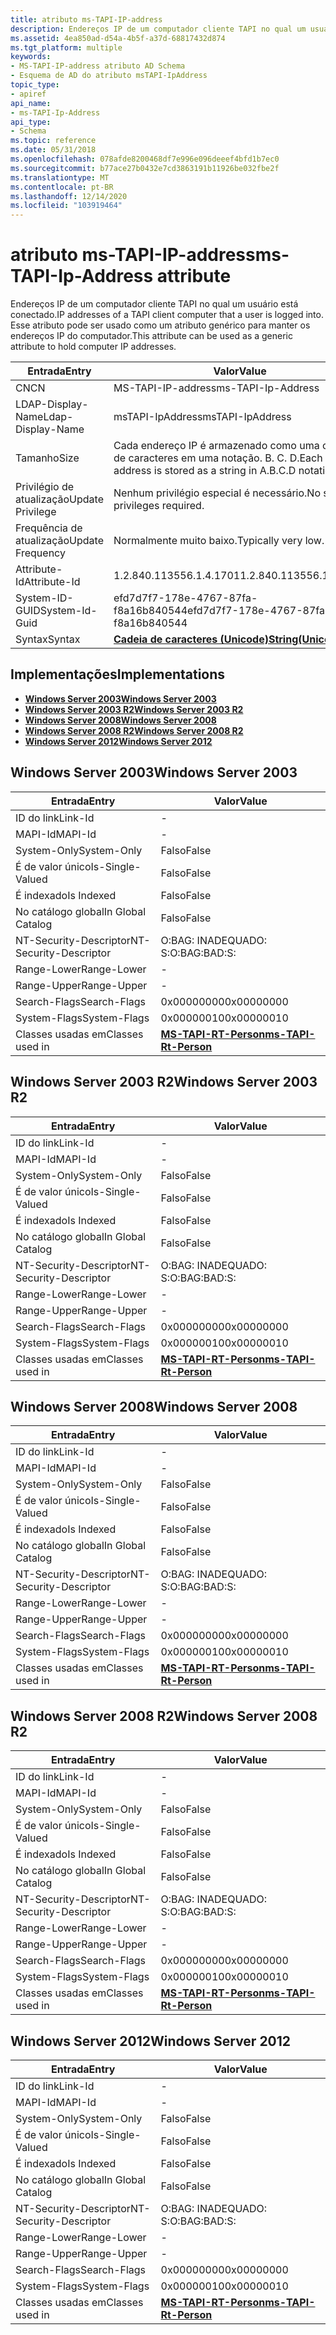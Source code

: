 ```yaml
---
title: atributo ms-TAPI-IP-address
description: Endereços IP de um computador cliente TAPI no qual um usuário está conectado. Esse atributo pode ser usado como um atributo genérico para manter os endereços IP do computador.
ms.assetid: 4ea850ad-d54a-4b5f-a37d-68817432d874
ms.tgt_platform: multiple
keywords:
- MS-TAPI-IP-address atributo AD Schema
- Esquema de AD do atributo msTAPI-IpAddress
topic_type:
- apiref
api_name:
- ms-TAPI-Ip-Address
api_type:
- Schema
ms.topic: reference
ms.date: 05/31/2018
ms.openlocfilehash: 078afde8200468df7e996e096deeef4bfd1b7ec0
ms.sourcegitcommit: b77ace27b0432e7cd3863191b11926be032fbe2f
ms.translationtype: MT
ms.contentlocale: pt-BR
ms.lasthandoff: 12/14/2020
ms.locfileid: "103919464"
---
```

# <a name="ms-tapi-ip-address-attribute"></a><span data-ttu-id="b7549-106">atributo ms-TAPI-IP-address</span><span class="sxs-lookup"><span data-stu-id="b7549-106">ms-TAPI-Ip-Address attribute</span></span>

<span data-ttu-id="b7549-107">Endereços IP de um computador cliente TAPI no qual um usuário está conectado.</span><span class="sxs-lookup"><span data-stu-id="b7549-107">IP addresses of a TAPI client computer that a user is logged into.</span></span> <span data-ttu-id="b7549-108">Esse atributo pode ser usado como um atributo genérico para manter os endereços IP do computador.</span><span class="sxs-lookup"><span data-stu-id="b7549-108">This attribute can be used as a generic attribute to hold computer IP addresses.</span></span>



| <span data-ttu-id="b7549-109">Entrada</span><span class="sxs-lookup"><span data-stu-id="b7549-109">Entry</span></span> | <span data-ttu-id="b7549-110">Valor</span><span class="sxs-lookup"><span data-stu-id="b7549-110">Value</span></span> |
|-------------------|------------------------------------------------------------|
| <span data-ttu-id="b7549-111">CN</span><span class="sxs-lookup"><span data-stu-id="b7549-111">CN</span></span>                | <span data-ttu-id="b7549-112">MS-TAPI-IP-address</span><span class="sxs-lookup"><span data-stu-id="b7549-112">ms-TAPI-Ip-Address</span></span>                                         |
| <span data-ttu-id="b7549-113">LDAP-Display-Name</span><span class="sxs-lookup"><span data-stu-id="b7549-113">Ldap-Display-Name</span></span> | <span data-ttu-id="b7549-114">msTAPI-IpAddress</span><span class="sxs-lookup"><span data-stu-id="b7549-114">msTAPI-IpAddress</span></span>                                           |
| <span data-ttu-id="b7549-115">Tamanho</span><span class="sxs-lookup"><span data-stu-id="b7549-115">Size</span></span>              | <span data-ttu-id="b7549-116">Cada endereço IP é armazenado como uma cadeia de caracteres em uma notação. B. C. D.</span><span class="sxs-lookup"><span data-stu-id="b7549-116">Each IP address is stored as a string in A.B.C.D notation.</span></span> |
| <span data-ttu-id="b7549-117">Privilégio de atualização</span><span class="sxs-lookup"><span data-stu-id="b7549-117">Update Privilege</span></span>  | <span data-ttu-id="b7549-118">Nenhum privilégio especial é necessário.</span><span class="sxs-lookup"><span data-stu-id="b7549-118">No special privileges required.</span></span>                            |
| <span data-ttu-id="b7549-119">Frequência de atualização</span><span class="sxs-lookup"><span data-stu-id="b7549-119">Update Frequency</span></span>  | <span data-ttu-id="b7549-120">Normalmente muito baixo.</span><span class="sxs-lookup"><span data-stu-id="b7549-120">Typically very low.</span></span>                                        |
| <span data-ttu-id="b7549-121">Attribute-Id</span><span class="sxs-lookup"><span data-stu-id="b7549-121">Attribute-Id</span></span>      | <span data-ttu-id="b7549-122">1.2.840.113556.1.4.1701</span><span class="sxs-lookup"><span data-stu-id="b7549-122">1.2.840.113556.1.4.1701</span></span>                                    |
| <span data-ttu-id="b7549-123">System-ID-GUID</span><span class="sxs-lookup"><span data-stu-id="b7549-123">System-Id-Guid</span></span>    | <span data-ttu-id="b7549-124">efd7d7f7-178e-4767-87fa-f8a16b840544</span><span class="sxs-lookup"><span data-stu-id="b7549-124">efd7d7f7-178e-4767-87fa-f8a16b840544</span></span>                       |
| <span data-ttu-id="b7549-125">Syntax</span><span class="sxs-lookup"><span data-stu-id="b7549-125">Syntax</span></span>            | [<span data-ttu-id="b7549-126">**Cadeia de caracteres (Unicode)**</span><span class="sxs-lookup"><span data-stu-id="b7549-126">**String(Unicode)**</span></span>](s-string-unicode.md)                |



## <a name="implementations"></a><span data-ttu-id="b7549-127">Implementações</span><span class="sxs-lookup"><span data-stu-id="b7549-127">Implementations</span></span>

-   [<span data-ttu-id="b7549-128">**Windows Server 2003**</span><span class="sxs-lookup"><span data-stu-id="b7549-128">**Windows Server 2003**</span></span>](#windows-server-2003)
-   [<span data-ttu-id="b7549-129">**Windows Server 2003 R2**</span><span class="sxs-lookup"><span data-stu-id="b7549-129">**Windows Server 2003 R2**</span></span>](#windows-server-2003-r2)
-   [<span data-ttu-id="b7549-130">**Windows Server 2008**</span><span class="sxs-lookup"><span data-stu-id="b7549-130">**Windows Server 2008**</span></span>](#windows-server-2008)
-   [<span data-ttu-id="b7549-131">**Windows Server 2008 R2**</span><span class="sxs-lookup"><span data-stu-id="b7549-131">**Windows Server 2008 R2**</span></span>](#windows-server-2008-r2)
-   [<span data-ttu-id="b7549-132">**Windows Server 2012**</span><span class="sxs-lookup"><span data-stu-id="b7549-132">**Windows Server 2012**</span></span>](#windows-server-2012)

## <a name="windows-server-2003"></a><span data-ttu-id="b7549-133">Windows Server 2003</span><span class="sxs-lookup"><span data-stu-id="b7549-133">Windows Server 2003</span></span>



| <span data-ttu-id="b7549-134">Entrada</span><span class="sxs-lookup"><span data-stu-id="b7549-134">Entry</span></span> | <span data-ttu-id="b7549-135">Valor</span><span class="sxs-lookup"><span data-stu-id="b7549-135">Value</span></span> |
|------------------------|-----------------------------------------------------------|
| <span data-ttu-id="b7549-136">ID do link</span><span class="sxs-lookup"><span data-stu-id="b7549-136">Link-Id</span></span>                | \-                                                        |
| <span data-ttu-id="b7549-137">MAPI-Id</span><span class="sxs-lookup"><span data-stu-id="b7549-137">MAPI-Id</span></span>                | \-                                                        |
| <span data-ttu-id="b7549-138">System-Only</span><span class="sxs-lookup"><span data-stu-id="b7549-138">System-Only</span></span>            | <span data-ttu-id="b7549-139">Falso</span><span class="sxs-lookup"><span data-stu-id="b7549-139">False</span></span>                                                     |
| <span data-ttu-id="b7549-140">É de valor único</span><span class="sxs-lookup"><span data-stu-id="b7549-140">Is-Single-Valued</span></span>       | <span data-ttu-id="b7549-141">Falso</span><span class="sxs-lookup"><span data-stu-id="b7549-141">False</span></span>                                                     |
| <span data-ttu-id="b7549-142">É indexado</span><span class="sxs-lookup"><span data-stu-id="b7549-142">Is Indexed</span></span>             | <span data-ttu-id="b7549-143">Falso</span><span class="sxs-lookup"><span data-stu-id="b7549-143">False</span></span>                                                     |
| <span data-ttu-id="b7549-144">No catálogo global</span><span class="sxs-lookup"><span data-stu-id="b7549-144">In Global Catalog</span></span>      | <span data-ttu-id="b7549-145">Falso</span><span class="sxs-lookup"><span data-stu-id="b7549-145">False</span></span>                                                     |
| <span data-ttu-id="b7549-146">NT-Security-Descriptor</span><span class="sxs-lookup"><span data-stu-id="b7549-146">NT-Security-Descriptor</span></span> | <span data-ttu-id="b7549-147">O:BAG: INADEQUADO: S:</span><span class="sxs-lookup"><span data-stu-id="b7549-147">O:BAG:BAD:S:</span></span>                                              |
| <span data-ttu-id="b7549-148">Range-Lower</span><span class="sxs-lookup"><span data-stu-id="b7549-148">Range-Lower</span></span>            | \-                                                        |
| <span data-ttu-id="b7549-149">Range-Upper</span><span class="sxs-lookup"><span data-stu-id="b7549-149">Range-Upper</span></span>            | \-                                                        |
| <span data-ttu-id="b7549-150">Search-Flags</span><span class="sxs-lookup"><span data-stu-id="b7549-150">Search-Flags</span></span>           | <span data-ttu-id="b7549-151">0x00000000</span><span class="sxs-lookup"><span data-stu-id="b7549-151">0x00000000</span></span>                                                |
| <span data-ttu-id="b7549-152">System-Flags</span><span class="sxs-lookup"><span data-stu-id="b7549-152">System-Flags</span></span>           | <span data-ttu-id="b7549-153">0x00000010</span><span class="sxs-lookup"><span data-stu-id="b7549-153">0x00000010</span></span>                                                |
| <span data-ttu-id="b7549-154">Classes usadas em</span><span class="sxs-lookup"><span data-stu-id="b7549-154">Classes used in</span></span>        | [<span data-ttu-id="b7549-155">**MS-TAPI-RT-Person**</span><span class="sxs-lookup"><span data-stu-id="b7549-155">**ms-TAPI-Rt-Person**</span></span>](c-mstapi-rtperson.md)<br/> |



## <a name="windows-server-2003-r2"></a><span data-ttu-id="b7549-156">Windows Server 2003 R2</span><span class="sxs-lookup"><span data-stu-id="b7549-156">Windows Server 2003 R2</span></span>



| <span data-ttu-id="b7549-157">Entrada</span><span class="sxs-lookup"><span data-stu-id="b7549-157">Entry</span></span> | <span data-ttu-id="b7549-158">Valor</span><span class="sxs-lookup"><span data-stu-id="b7549-158">Value</span></span> |
|------------------------|-----------------------------------------------------------|
| <span data-ttu-id="b7549-159">ID do link</span><span class="sxs-lookup"><span data-stu-id="b7549-159">Link-Id</span></span>                | \-                                                        |
| <span data-ttu-id="b7549-160">MAPI-Id</span><span class="sxs-lookup"><span data-stu-id="b7549-160">MAPI-Id</span></span>                | \-                                                        |
| <span data-ttu-id="b7549-161">System-Only</span><span class="sxs-lookup"><span data-stu-id="b7549-161">System-Only</span></span>            | <span data-ttu-id="b7549-162">Falso</span><span class="sxs-lookup"><span data-stu-id="b7549-162">False</span></span>                                                     |
| <span data-ttu-id="b7549-163">É de valor único</span><span class="sxs-lookup"><span data-stu-id="b7549-163">Is-Single-Valued</span></span>       | <span data-ttu-id="b7549-164">Falso</span><span class="sxs-lookup"><span data-stu-id="b7549-164">False</span></span>                                                     |
| <span data-ttu-id="b7549-165">É indexado</span><span class="sxs-lookup"><span data-stu-id="b7549-165">Is Indexed</span></span>             | <span data-ttu-id="b7549-166">Falso</span><span class="sxs-lookup"><span data-stu-id="b7549-166">False</span></span>                                                     |
| <span data-ttu-id="b7549-167">No catálogo global</span><span class="sxs-lookup"><span data-stu-id="b7549-167">In Global Catalog</span></span>      | <span data-ttu-id="b7549-168">Falso</span><span class="sxs-lookup"><span data-stu-id="b7549-168">False</span></span>                                                     |
| <span data-ttu-id="b7549-169">NT-Security-Descriptor</span><span class="sxs-lookup"><span data-stu-id="b7549-169">NT-Security-Descriptor</span></span> | <span data-ttu-id="b7549-170">O:BAG: INADEQUADO: S:</span><span class="sxs-lookup"><span data-stu-id="b7549-170">O:BAG:BAD:S:</span></span>                                              |
| <span data-ttu-id="b7549-171">Range-Lower</span><span class="sxs-lookup"><span data-stu-id="b7549-171">Range-Lower</span></span>            | \-                                                        |
| <span data-ttu-id="b7549-172">Range-Upper</span><span class="sxs-lookup"><span data-stu-id="b7549-172">Range-Upper</span></span>            | \-                                                        |
| <span data-ttu-id="b7549-173">Search-Flags</span><span class="sxs-lookup"><span data-stu-id="b7549-173">Search-Flags</span></span>           | <span data-ttu-id="b7549-174">0x00000000</span><span class="sxs-lookup"><span data-stu-id="b7549-174">0x00000000</span></span>                                                |
| <span data-ttu-id="b7549-175">System-Flags</span><span class="sxs-lookup"><span data-stu-id="b7549-175">System-Flags</span></span>           | <span data-ttu-id="b7549-176">0x00000010</span><span class="sxs-lookup"><span data-stu-id="b7549-176">0x00000010</span></span>                                                |
| <span data-ttu-id="b7549-177">Classes usadas em</span><span class="sxs-lookup"><span data-stu-id="b7549-177">Classes used in</span></span>        | [<span data-ttu-id="b7549-178">**MS-TAPI-RT-Person**</span><span class="sxs-lookup"><span data-stu-id="b7549-178">**ms-TAPI-Rt-Person**</span></span>](c-mstapi-rtperson.md)<br/> |



## <a name="windows-server-2008"></a><span data-ttu-id="b7549-179">Windows Server 2008</span><span class="sxs-lookup"><span data-stu-id="b7549-179">Windows Server 2008</span></span>



| <span data-ttu-id="b7549-180">Entrada</span><span class="sxs-lookup"><span data-stu-id="b7549-180">Entry</span></span> | <span data-ttu-id="b7549-181">Valor</span><span class="sxs-lookup"><span data-stu-id="b7549-181">Value</span></span> |
|------------------------|-----------------------------------------------------------|
| <span data-ttu-id="b7549-182">ID do link</span><span class="sxs-lookup"><span data-stu-id="b7549-182">Link-Id</span></span>                | \-                                                        |
| <span data-ttu-id="b7549-183">MAPI-Id</span><span class="sxs-lookup"><span data-stu-id="b7549-183">MAPI-Id</span></span>                | \-                                                        |
| <span data-ttu-id="b7549-184">System-Only</span><span class="sxs-lookup"><span data-stu-id="b7549-184">System-Only</span></span>            | <span data-ttu-id="b7549-185">Falso</span><span class="sxs-lookup"><span data-stu-id="b7549-185">False</span></span>                                                     |
| <span data-ttu-id="b7549-186">É de valor único</span><span class="sxs-lookup"><span data-stu-id="b7549-186">Is-Single-Valued</span></span>       | <span data-ttu-id="b7549-187">Falso</span><span class="sxs-lookup"><span data-stu-id="b7549-187">False</span></span>                                                     |
| <span data-ttu-id="b7549-188">É indexado</span><span class="sxs-lookup"><span data-stu-id="b7549-188">Is Indexed</span></span>             | <span data-ttu-id="b7549-189">Falso</span><span class="sxs-lookup"><span data-stu-id="b7549-189">False</span></span>                                                     |
| <span data-ttu-id="b7549-190">No catálogo global</span><span class="sxs-lookup"><span data-stu-id="b7549-190">In Global Catalog</span></span>      | <span data-ttu-id="b7549-191">Falso</span><span class="sxs-lookup"><span data-stu-id="b7549-191">False</span></span>                                                     |
| <span data-ttu-id="b7549-192">NT-Security-Descriptor</span><span class="sxs-lookup"><span data-stu-id="b7549-192">NT-Security-Descriptor</span></span> | <span data-ttu-id="b7549-193">O:BAG: INADEQUADO: S:</span><span class="sxs-lookup"><span data-stu-id="b7549-193">O:BAG:BAD:S:</span></span>                                              |
| <span data-ttu-id="b7549-194">Range-Lower</span><span class="sxs-lookup"><span data-stu-id="b7549-194">Range-Lower</span></span>            | \-                                                        |
| <span data-ttu-id="b7549-195">Range-Upper</span><span class="sxs-lookup"><span data-stu-id="b7549-195">Range-Upper</span></span>            | \-                                                        |
| <span data-ttu-id="b7549-196">Search-Flags</span><span class="sxs-lookup"><span data-stu-id="b7549-196">Search-Flags</span></span>           | <span data-ttu-id="b7549-197">0x00000000</span><span class="sxs-lookup"><span data-stu-id="b7549-197">0x00000000</span></span>                                                |
| <span data-ttu-id="b7549-198">System-Flags</span><span class="sxs-lookup"><span data-stu-id="b7549-198">System-Flags</span></span>           | <span data-ttu-id="b7549-199">0x00000010</span><span class="sxs-lookup"><span data-stu-id="b7549-199">0x00000010</span></span>                                                |
| <span data-ttu-id="b7549-200">Classes usadas em</span><span class="sxs-lookup"><span data-stu-id="b7549-200">Classes used in</span></span>        | [<span data-ttu-id="b7549-201">**MS-TAPI-RT-Person**</span><span class="sxs-lookup"><span data-stu-id="b7549-201">**ms-TAPI-Rt-Person**</span></span>](c-mstapi-rtperson.md)<br/> |



## <a name="windows-server-2008-r2"></a><span data-ttu-id="b7549-202">Windows Server 2008 R2</span><span class="sxs-lookup"><span data-stu-id="b7549-202">Windows Server 2008 R2</span></span>



| <span data-ttu-id="b7549-203">Entrada</span><span class="sxs-lookup"><span data-stu-id="b7549-203">Entry</span></span> | <span data-ttu-id="b7549-204">Valor</span><span class="sxs-lookup"><span data-stu-id="b7549-204">Value</span></span> |
|------------------------|-----------------------------------------------------------|
| <span data-ttu-id="b7549-205">ID do link</span><span class="sxs-lookup"><span data-stu-id="b7549-205">Link-Id</span></span>                | \-                                                        |
| <span data-ttu-id="b7549-206">MAPI-Id</span><span class="sxs-lookup"><span data-stu-id="b7549-206">MAPI-Id</span></span>                | \-                                                        |
| <span data-ttu-id="b7549-207">System-Only</span><span class="sxs-lookup"><span data-stu-id="b7549-207">System-Only</span></span>            | <span data-ttu-id="b7549-208">Falso</span><span class="sxs-lookup"><span data-stu-id="b7549-208">False</span></span>                                                     |
| <span data-ttu-id="b7549-209">É de valor único</span><span class="sxs-lookup"><span data-stu-id="b7549-209">Is-Single-Valued</span></span>       | <span data-ttu-id="b7549-210">Falso</span><span class="sxs-lookup"><span data-stu-id="b7549-210">False</span></span>                                                     |
| <span data-ttu-id="b7549-211">É indexado</span><span class="sxs-lookup"><span data-stu-id="b7549-211">Is Indexed</span></span>             | <span data-ttu-id="b7549-212">Falso</span><span class="sxs-lookup"><span data-stu-id="b7549-212">False</span></span>                                                     |
| <span data-ttu-id="b7549-213">No catálogo global</span><span class="sxs-lookup"><span data-stu-id="b7549-213">In Global Catalog</span></span>      | <span data-ttu-id="b7549-214">Falso</span><span class="sxs-lookup"><span data-stu-id="b7549-214">False</span></span>                                                     |
| <span data-ttu-id="b7549-215">NT-Security-Descriptor</span><span class="sxs-lookup"><span data-stu-id="b7549-215">NT-Security-Descriptor</span></span> | <span data-ttu-id="b7549-216">O:BAG: INADEQUADO: S:</span><span class="sxs-lookup"><span data-stu-id="b7549-216">O:BAG:BAD:S:</span></span>                                              |
| <span data-ttu-id="b7549-217">Range-Lower</span><span class="sxs-lookup"><span data-stu-id="b7549-217">Range-Lower</span></span>            | \-                                                        |
| <span data-ttu-id="b7549-218">Range-Upper</span><span class="sxs-lookup"><span data-stu-id="b7549-218">Range-Upper</span></span>            | \-                                                        |
| <span data-ttu-id="b7549-219">Search-Flags</span><span class="sxs-lookup"><span data-stu-id="b7549-219">Search-Flags</span></span>           | <span data-ttu-id="b7549-220">0x00000000</span><span class="sxs-lookup"><span data-stu-id="b7549-220">0x00000000</span></span>                                                |
| <span data-ttu-id="b7549-221">System-Flags</span><span class="sxs-lookup"><span data-stu-id="b7549-221">System-Flags</span></span>           | <span data-ttu-id="b7549-222">0x00000010</span><span class="sxs-lookup"><span data-stu-id="b7549-222">0x00000010</span></span>                                                |
| <span data-ttu-id="b7549-223">Classes usadas em</span><span class="sxs-lookup"><span data-stu-id="b7549-223">Classes used in</span></span>        | [<span data-ttu-id="b7549-224">**MS-TAPI-RT-Person**</span><span class="sxs-lookup"><span data-stu-id="b7549-224">**ms-TAPI-Rt-Person**</span></span>](c-mstapi-rtperson.md)<br/> |



## <a name="windows-server-2012"></a><span data-ttu-id="b7549-225">Windows Server 2012</span><span class="sxs-lookup"><span data-stu-id="b7549-225">Windows Server 2012</span></span>



| <span data-ttu-id="b7549-226">Entrada</span><span class="sxs-lookup"><span data-stu-id="b7549-226">Entry</span></span> | <span data-ttu-id="b7549-227">Valor</span><span class="sxs-lookup"><span data-stu-id="b7549-227">Value</span></span> |
|------------------------|-----------------------------------------------------------|
| <span data-ttu-id="b7549-228">ID do link</span><span class="sxs-lookup"><span data-stu-id="b7549-228">Link-Id</span></span>                | \-                                                        |
| <span data-ttu-id="b7549-229">MAPI-Id</span><span class="sxs-lookup"><span data-stu-id="b7549-229">MAPI-Id</span></span>                | \-                                                        |
| <span data-ttu-id="b7549-230">System-Only</span><span class="sxs-lookup"><span data-stu-id="b7549-230">System-Only</span></span>            | <span data-ttu-id="b7549-231">Falso</span><span class="sxs-lookup"><span data-stu-id="b7549-231">False</span></span>                                                     |
| <span data-ttu-id="b7549-232">É de valor único</span><span class="sxs-lookup"><span data-stu-id="b7549-232">Is-Single-Valued</span></span>       | <span data-ttu-id="b7549-233">Falso</span><span class="sxs-lookup"><span data-stu-id="b7549-233">False</span></span>                                                     |
| <span data-ttu-id="b7549-234">É indexado</span><span class="sxs-lookup"><span data-stu-id="b7549-234">Is Indexed</span></span>             | <span data-ttu-id="b7549-235">Falso</span><span class="sxs-lookup"><span data-stu-id="b7549-235">False</span></span>                                                     |
| <span data-ttu-id="b7549-236">No catálogo global</span><span class="sxs-lookup"><span data-stu-id="b7549-236">In Global Catalog</span></span>      | <span data-ttu-id="b7549-237">Falso</span><span class="sxs-lookup"><span data-stu-id="b7549-237">False</span></span>                                                     |
| <span data-ttu-id="b7549-238">NT-Security-Descriptor</span><span class="sxs-lookup"><span data-stu-id="b7549-238">NT-Security-Descriptor</span></span> | <span data-ttu-id="b7549-239">O:BAG: INADEQUADO: S:</span><span class="sxs-lookup"><span data-stu-id="b7549-239">O:BAG:BAD:S:</span></span>                                              |
| <span data-ttu-id="b7549-240">Range-Lower</span><span class="sxs-lookup"><span data-stu-id="b7549-240">Range-Lower</span></span>            | \-                                                        |
| <span data-ttu-id="b7549-241">Range-Upper</span><span class="sxs-lookup"><span data-stu-id="b7549-241">Range-Upper</span></span>            | \-                                                        |
| <span data-ttu-id="b7549-242">Search-Flags</span><span class="sxs-lookup"><span data-stu-id="b7549-242">Search-Flags</span></span>           | <span data-ttu-id="b7549-243">0x00000000</span><span class="sxs-lookup"><span data-stu-id="b7549-243">0x00000000</span></span>                                                |
| <span data-ttu-id="b7549-244">System-Flags</span><span class="sxs-lookup"><span data-stu-id="b7549-244">System-Flags</span></span>           | <span data-ttu-id="b7549-245">0x00000010</span><span class="sxs-lookup"><span data-stu-id="b7549-245">0x00000010</span></span>                                                |
| <span data-ttu-id="b7549-246">Classes usadas em</span><span class="sxs-lookup"><span data-stu-id="b7549-246">Classes used in</span></span>        | [<span data-ttu-id="b7549-247">**MS-TAPI-RT-Person**</span><span class="sxs-lookup"><span data-stu-id="b7549-247">**ms-TAPI-Rt-Person**</span></span>](c-mstapi-rtperson.md)<br/> |



 

 





